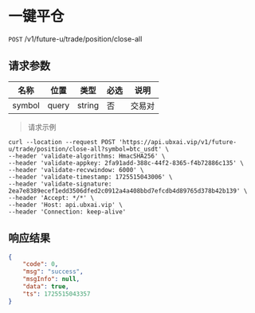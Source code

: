 # 一键平仓

`POST` /v1/future-u/trade/position/close-all

## 请求参数


| 名称     | 位置    | 类型     | 必选 | 说明  |
|--------|-------|--------|----|-----|
| symbol | query | string | 否  | 交易对 |

> 请求示例

```shell
curl --location --request POST 'https://api.ubxai.vip/v1/future-u/trade/position/close-all?symbol=btc_usdt' \
--header 'validate-algorithms: HmacSHA256' \
--header 'validate-appkey: 2fa91add-388c-44f2-8365-f4b72886c135' \
--header 'validate-recvwindow: 6000' \
--header 'validate-timestamp: 1725515043006' \
--header 'validate-signature: 2ea7e8389ecef1edd3506dfed2c0912a4a408bbd7efcdb4d89765d378b42b139' \
--header 'Accept: */*' \
--header 'Host: api.ubxai.vip' \
--header 'Connection: keep-alive'
```

## 响应结果

```json
{
    "code": 0,
    "msg": "success",
    "msgInfo": null,
    "data": true,
    "ts": 1725515043357
}
```

